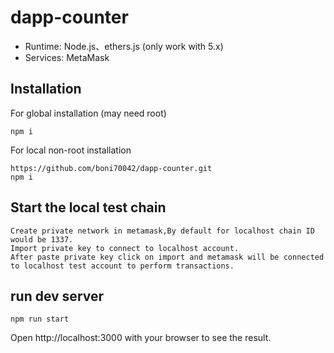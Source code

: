# dapp-counter
* Runtime: Node.js、ethers.js (only work with 5.x)
* Services: MetaMask

## Installation
For global installation (may need root)

```
npm i
```

For local non-root installation
```
https://github.com/boni70042/dapp-counter.git
npm i
```
## Start the local test chain
```
Create private network in metamask,By default for localhost chain ID would be 1337.
Import private key to connect to localhost account.
After paste private key click on import and metamask will be connected to localhost test account to perform transactions.
```

## run dev server
```
npm run start
```
Open http://localhost:3000 with your browser to see the result.

